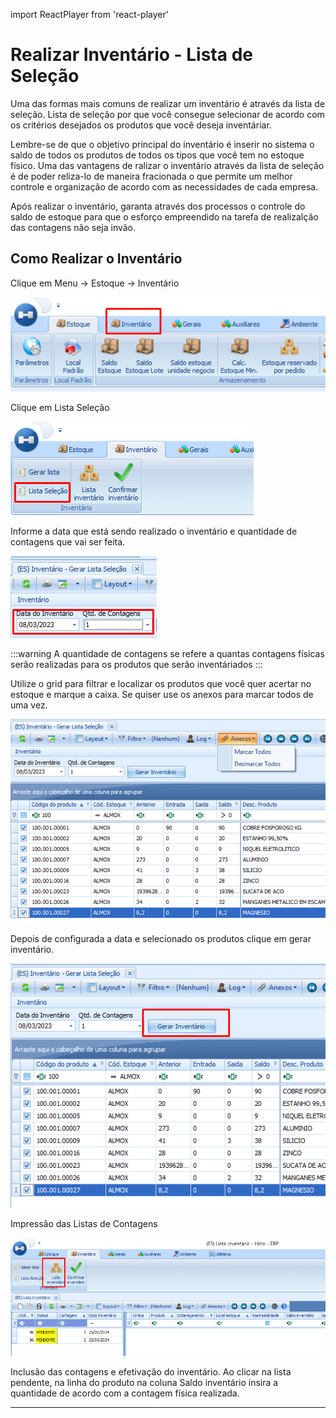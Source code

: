 import ReactPlayer from 'react-player'

# Realizar Inventário - Lista de Seleção

Uma das formas mais comuns de realizar um inventário é através da lista de seleção. Lista de seleção por que você consegue selecionar de acordo com os critérios desejados os produtos que você deseja inventáriar.

Lembre-se de que o objetivo principal do inventário é inserir no sistema o saldo de todos os produtos de todos os tipos que você tem no estoque físico. Uma das vantagens de ralizar o inventário através da lista de seleção é de poder reliza-lo de maneira fracionada o que permite um melhor controle e organização de acordo com as necessidades de cada empresa.

Após realizar o inventário, garanta através dos processos o controle do saldo de estoque para que o esforço empreendido na tarefa de realizalção das contagens não seja invão.

## Como Realizar o Inventário

Clique em Menu → Estoque → Inventário

![inventario-lista-selecao-1](./img/inventario/inventario-lista-selecao-1.png)

Clique em Lista Seleção


![inventario-lista-selecao-2](./img/inventario/inventario-lista-selecao-2.png)

Informe a data que está sendo realizado o inventário e quantidade de contagens que vai ser feita.

![inventario-lista-selecao-3](./img/inventario/inventario-lista-selecao-3.png)

:::warning
A quantidade de contagens se refere a quantas contagens físicas serão realizadas para os produtos que serão inventáriados
:::

Utilize o grid para filtrar e localizar os produtos que você quer acertar no estoque e marque a caixa. Se quiser use os anexos para marcar todos de uma vez.

![inventario-lista-selecao-4](./img/inventario/inventario-lista-selecao-4.png)

<ReactPlayer playing controls url='/videos/estoque/InventLista1.mp4'/>

Depois de configurada a data e selecionado os produtos clique em gerar inventário.


![inventario-lista-selecao-5](./img/inventario/inventario-lista-selecao-5.png)

Impressão das Listas de Contagens

![inventario-lista-selecao](./img/inventario/inventario-lista-selecao.png)

<ReactPlayer playing controls url='/videos/estoque/InventLista2.mp4'/>

Inclusão das contagens e efetivação do inventário. Ao clicar na lista pendente, na linha do produto na coluna Saldo inventário insira a quantidade de acordo com a contagem física realizada.

<ReactPlayer playing controls url='/videos/estoque/InventLista3.mp4'/>

---